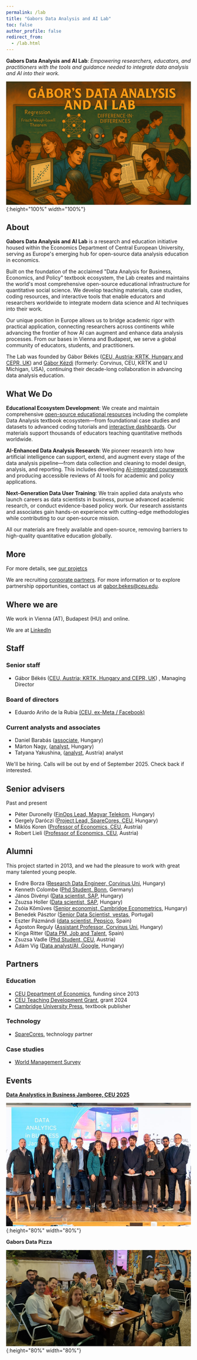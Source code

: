 ```yaml
---
permalink: /lab
title: "Gabors Data Analysis and AI Lab"
toc: false
author_profile: false
redirect_from:
  - /lab.html
---
```


**Gabors Data Analysis and AI Lab**: *Empowering researchers, educators, and practitioners with the tools and guidance needed to integrate data analysis and AI into their work.*

![lab cover](images/lab-image1.png){:height="100%" width="100%"}

## About

**Gabors Data Analysis and AI Lab** is a research and education initiative housed within the Economics Department of Central European University, serving as Europe's emerging hub for open-source data analysis education in economics.

Built on the foundation of the acclaimed "Data Analysis for Business, Economics, and Policy" textbook ecosystem, the Lab creates and maintains the world's most comprehensive open-source educational infrastructure for quantitative social science. We develop teaching materials, case studies, coding resources, and interactive tools that enable educators and researchers worldwide to integrate modern data science and AI techniques into their work.

Our unique position in Europe allows us to bridge academic rigor with practical application, connecting researchers across continents while advancing the frontier of how AI can augment and enhance data analysis processes. From our bases in Vienna and Budapest, we serve a global community of educators, students, and practitioners.

The Lab was founded by Gábor Békés ([CEU, Austria; KRTK, Hungary and CEPR, UK](https://www.gaborbekes.com)) and [Gábor Kézdi](https://kezdigabor.life/) (formerly: Corvinus, CEU, KRTK and U Michigan, USA), continuing their decade-long collaboration in advancing data analysis education.

## What We Do

**Educational Ecosystem Development**: We create and maintain comprehensive [open-source educational resources](https://github.com/gabors-data-analysis/) including the complete Data Analysis textbook ecosystem—from foundational case studies and datasets to advanced coding tutorials and [interactive dashboards](dashboards.gabors-data-analysis.com). Our materials support thousands of educators teaching quantitative methods worldwide.

**AI-Enhanced Data Analysis Research**: We pioneer research into how artificial intelligence can support, extend, and augment every stage of the data analysis pipeline—from data collection and cleaning to model design, analysis, and reporting. This includes developing [AI-integrated coursework](https://gabors-data-analysis.com/ai-course/) and producing accessible reviews of AI tools for academic and policy applications.

**Next-Generation Data User Training**: We train applied data analysts who launch careers as data scientists in business, pursue advanced academic research, or conduct evidence-based policy work. Our research assistants and associates gain hands-on experience with cutting-edge methodologies while contributing to our open-source mission.

All our materials are freely available and open-source, removing barriers to high-quality quantitative education globally.


## More 

For more details, see [our projetcs](/gabors-lab-projects.md)

We are recruiting [corporate partners](lab-partners.md). For more information or to explore partnership opportunities, contact us at [gabor.bekes@ceu.edu](mailto:gabor.bekes@ceu.edu).


## Where we are

We work in Vienna (AT), Budapest (HU) and online. 

We are at [LinkedIn](https://www.linkedin.com/company/gabors-data-lab/)


## Staff

### Senior staff

* Gábor Békés ([CEU, Austria; KRTK, Hungary and CEPR, UK](https://www.gaborbekes.com)) , Managing Director

### Board of directors

* Eduardo Ariño de la Rubia [(CEU, ex-Meta / Facebook)](https://www.linkedin.com/in/earino/)

### Current analysts and associates

* Daniel Barabás ([associate](https://www.linkedin.com/in/barab%C3%A1s-d%C3%A1niel-853179211/), Hungary)
* Márton Nagy, ([analyst](https://www.linkedin.com/in/nagymarton/), Hungary) 
* Tatyana Yakushina, ([analyst](https://www.linkedin.com/in/tatyana-yakushina/), Austria) analyst

We'll be hiring. Calls will be out by end of September 2025. Check back if interested. 

## Senior advisers 

Past and present

* Péter Duronelly ([FinOps Lead, Magyar Telekom](https://www.linkedin.com/in/peter-duronelly-44a98188/), Hungary)
* Gergely Daróczi ([Project Lead, SpareCores, CEU](https://www.linkedin.com/in/daroczig/), Hungary)
* Miklós Koren ([Professor of Economics, CEU](https://www.linkedin.com/in/miklos-koren-b535a42a/), Austria)
* Robert Lieli ([Professor of Economics, CEU](https://people.ceu.edu/robert_lieli), Austria)


## Alumni

This project started in 2013, and we had the pleasure to work with great many talented young people. 

* Endre Borza ([Research Data Engineer, Corvinus Uni](https://www.linkedin.com/in/endremborza/), Hungary)
* Kenneth Colombe ([Phd Student, Bonn](https://www.linkedin.com/in/kenneth-colombe/), Germany)
* János Divényi ([Data scientist, SAP](https://www.linkedin.com/in/janosdivenyi/), Hungary)
* Zsuzsa Holler ([Data scientist, SAP](https://www.linkedin.com/in/zsuzsa-holler-70bba031/), Hungary)
* Zsóia Kőműves ([Senior economist, Cambridge Econometrics](https://www.linkedin.com/in/zsofia-komuves-05651339/), Hungary)
* Benedek Pásztor ([Senior Data Scientist, vestas](https://www.linkedin.com/in/benedek-pasztor/), Portugal)
* Eszter Pázmándi ([data scientist, Pepsico](https://www.linkedin.com/in/eszterpazmandi/), Spain)
* Ágoston Reguly ([Assistant Professor, Corvinus Uni](https://regulyagoston.github.io/), Hungary)
* Kinga Ritter ([Data PM, Job and Talent](https://www.linkedin.com/in/eszterpazmandi/), Spain)
* Zsuzsa Vadle ([Phd Student, CEU](https://www.linkedin.com/in/zsuzsannavadle/), Austria)
* Ádám Víg ([Data analyst/AI, Google](https://www.linkedin.com/in/adam-vig-250729196/), Hungary)


## Partners

### Education

* [CEU Department of Economics](https://economics.ceu.edu/), funding since 2013
* [CEU Teaching Development Grant](https://elkana.ceu.edu/), grant 2024
* [Cambridge University Press](https://www.cambridge.org/highereducation/books/data-analysis-for-business-economics-and-policy/D67A1B0B56176D6D6A92E27F3F82AA20#overview), textbook publisher

### Technology

* [SpareCores](https://sparecores.com/), technology partner

### Case studies

* [World Management Survey](https://worldmanagementsurvey.org/)

## Events

**[Data Analystics in Business Jamboree, CEU 2025](https://events.ceu.edu/2025-01-10/ceu-data-analytics-business-jamboree)**

![Jamboree 2025 January](images/ceu-jamboree-2025-jan.jpeg){:height="80%" width="80%"}

**Gabors Data Pizza**

![gabors pizza 2025 summer](images/gabors-pizza-2025-aug.jpg){:height="80%" width="80%"} 
